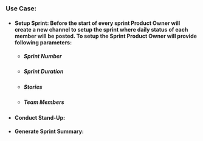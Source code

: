 ### Use Case:

* #### Setup Sprint: Before the start of every sprint Product Owner will create a new channel to setup the sprint where daily status of each member will be posted. To setup the Sprint Product Owner will provide following parameters:
	* ##### Sprint Number
	* ##### Sprint Duration
	* ##### Stories
	* ##### Team Members

* #### Conduct Stand-Up: 

* #### Generate Sprint Summary: 


